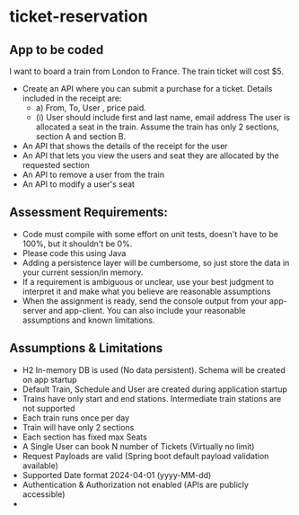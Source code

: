 # ticket-reservation

## App to be coded
I want to board a train from London to France. The train ticket will cost $5.

- Create an API where you can submit a purchase for a ticket. Details included in the receipt are:
    - a) From, To, User , price paid.
    - (i) User should include first and last name, email address
The user is allocated a seat in the train. Assume the train has only 2 sections, section A and section B.
- An API that shows the details of the receipt for the user
- An API that lets you view the users and seat they are allocated by the requested section
- An API to remove a user from the train
- An API to modify a user's seat

## Assessment Requirements:
- Code must compile with some effort on unit tests, doesn't have to be 100%, but it shouldn't be 0%.
- Please code this using Java
- Adding a persistence layer will be cumbersome, so just store the data in your current session/in memory.
- If a requirement is ambiguous or unclear, use your best judgment to interpret it and make what you believe are reasonable assumptions
- When the assignment is ready, send the console output from your app-server and app-client. You can also include your reasonable assumptions and known limitations.

## Assumptions & Limitations
- H2 In-memory DB is used (No data persistent). Schema will be created on app startup
- Default Train, Schedule and User are created during application startup
- Trains have only start and end stations. Intermediate train stations are not supported
- Each train runs once per day
- Train will have only 2 sections
- Each section has fixed max Seats
- A Single User can book N number of Tickets (Virtually no limit)
- Request Payloads are valid (Spring boot default payload validation available)
- Supported Date format 2024-04-01 (yyyy-MM-dd)
- Authentication & Authorization not enabled (APIs are publicly accessible)
- 
